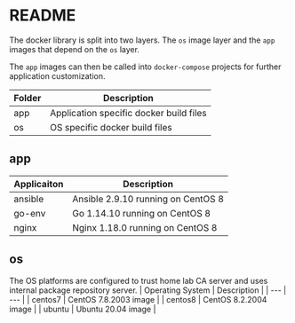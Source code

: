 # README
The docker library is split into two layers.  The `os` image layer and the `app` images that depend on the `os` layer.

The `app` images can then be called into `docker-compose` projects for further application customization.

| Folder | Description |
| --- | --- |
| app | Application specific docker build files |
| os | OS specific docker build files |

## app
| Applicaiton | Description |
| --- | --- |
| ansible | Ansible 2.9.10 running on CentOS 8 |
| go-env | Go 1.14.10 running on CentOS 8 |
| nginx | Nginx 1.18.0 running on CentOS 8 | 

## os
The OS platforms are configured to trust home lab CA server and uses internal package repository server.
| Operating System | Description |
| --- | --- |
| centos7 | CentOS 7.8.2003 image |
| centos8 | CentOS 8.2.2004 image |
| ubuntu | Ubuntu 20.04 image |
